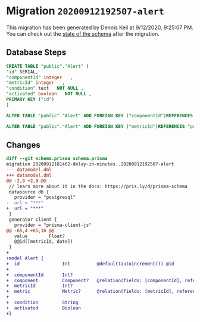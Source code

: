 # Migration `20200912192507-alert`

This migration has been generated by Dennis Keil at 9/12/2020, 9:25:07 PM.
You can check out the [state of the schema](./schema.prisma) after the migration.

## Database Steps

```sql
CREATE TABLE "public"."Alert" (
"id" SERIAL,
"componentId" integer   ,
"metricId" integer   ,
"condition" text   NOT NULL ,
"activated" boolean   NOT NULL ,
PRIMARY KEY ("id")
)

ALTER TABLE "public"."Alert" ADD FOREIGN KEY ("componentId")REFERENCES "public"."Component"("id") ON DELETE SET NULL ON UPDATE CASCADE

ALTER TABLE "public"."Alert" ADD FOREIGN KEY ("metricId")REFERENCES "public"."Metric"("id") ON DELETE SET NULL ON UPDATE CASCADE
```

## Changes

```diff
diff --git schema.prisma schema.prisma
migration 20200912181402-delay-in-minutes..20200912192507-alert
--- datamodel.dml
+++ datamodel.dml
@@ -2,9 +2,9 @@
 // learn more about it in the docs: https://pris.ly/d/prisma-schema
 datasource db {
   provider = "postgresql"
-  url = "***"
+  url = "***"
 }
 generator client {
   provider = "prisma-client-js"
@@ -65,4 +65,16 @@
   value        Float?
   @@id([metricId, date])
 }
+
+model Alert {
+  id                Int          @default(autoincrement()) @id
+
+  componentId       Int?
+  component         Component?   @relation(fields: [componentId], references: [id])
+  metricId          Int?
+  metric            Metric?      @relation(fields: [metricId], references: [id])
+
+  condition         String
+  activated         Boolean
+}
```



